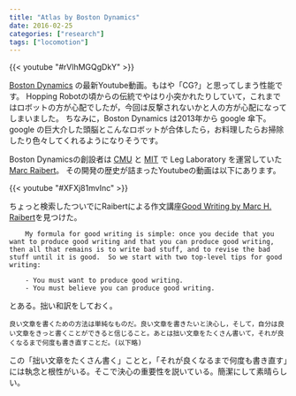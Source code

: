 ```yaml
---
title: "Atlas by Boston Dynamics"
date: 2016-02-25
categories: ["research"]
tags: ["locomotion"]
---
```


{{< youtube "#rVlhMGQgDkY" >}}

<!--more-->

[Boston Dynamics](http://www.bostondynamics.com/) の最新Youtube動画。もはや「CG?」と思ってしまう性能です。
Hopping Robotの頃からの伝統でやはり小突かれたりしていて，これまではロボットの方が心配でしたが，今回は反撃されないかと人の方が心配になってしまいました。
ちなみに，Boston Dynamics は2013年から google 傘下。
google の巨大介した頭脳とこんなロボットが合体したら，お料理したらお掃除したり色々してくれるようになりそうです。

Boston Dynamicsの創設者は [CMU](http://www.cmu.edu/) と [MIT](http://www.mit.edu/) で Leg Laboratory を運営していた[Marc Raibert](https://en.wikipedia.org/wiki/Marc_Raibert)。
その開発の歴史が詰まったYoutubeの動画は以下にあります。

{{< youtube "#XFXj81mvInc" >}}

ちょっと検索したついでにRaibertによる作文講座[Good Writing by Marc H. Raibert](http://www.cs.cmu.edu/~pausch/Randy/Randy/raibert.htm)を見つけた。
```
    My formula for good writing is simple: once you decide that you want to produce good writing and that you can produce good writing, then all that remains is to write bad stuff, and to revise the bad stuff until it is good.  So we start with two top-level tips for good writing:

	- You must want to produce good writing.
	- You must believe you can produce good writing.
```
とある。拙い和訳をしておく。
```
良い文章を書くための方法は単純なものだ。良い文章を書きたいと決心し，そして，自分は良い文章をきっと書くことができると信じること。あとは拙い文章をたくさん書いて，それが良くなるまで何度も書き直すことだ。(以下略)
```
この「拙い文章をたくさん書く」ことと，「それが良くなるまで何度も書き直す」には執念と根性がいる。そこで決心の重要性を説いている。簡潔にして素晴らしい。
